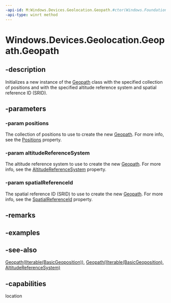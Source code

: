 ```yaml
---
-api-id: M:Windows.Devices.Geolocation.Geopath.#ctor(Windows.Foundation.Collections.IIterable{Windows.Devices.Geolocation.BasicGeoposition},Windows.Devices.Geolocation.AltitudeReferenceSystem,System.UInt32)
-api-type: winrt method
---
```


<!-- Method syntax
public Geopath(Windows.Foundation.Collections.IIterable<Windows.Devices.Geolocation.BasicGeoposition> positions, Windows.Devices.Geolocation.AltitudeReferenceSystem altitudeReferenceSystem, System.UInt32 spatialReferenceId)
-->

# Windows.Devices.Geolocation.Geopath.Geopath

## -description
Initializes a new instance of the [Geopath](geopath.md) class with the specified collection of positions and with the specified altitude reference system and spatial reference ID (SRID).

## -parameters
### -param positions
The collection of positions to use to create the new [Geopath](geopath.md). For more info, see the [Positions](geopath_positions.md) property.

### -param altitudeReferenceSystem
The altitude reference system to use to create the new [Geopath](geopath.md). For more info, see the [AltitudeReferenceSystem](geopath_altitudereferencesystem.md) property.

### -param spatialReferenceId
The spatial reference ID (SRID) to use to create the new [Geopath](geopath.md). For more info, see the [SpatialReferenceId](geopath_spatialreferenceid.md) property.

## -remarks

## -examples

## -see-also
[Geopath(IIterable(BasicGeoposition))](geopath_geopath_209419777.md), [Geopath(IIterable(BasicGeoposition), AltitudeReferenceSystem)](geopath_geopath_794018629.md)
## -capabilities
location
